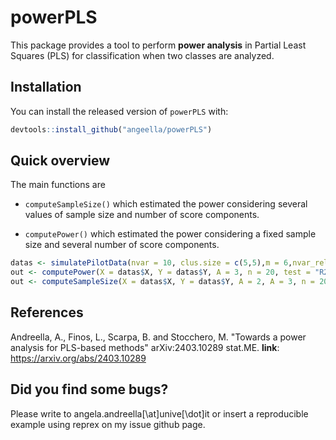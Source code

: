 # powerPLS
 
This package provides a tool to perform **power analysis** in Partial Least Squares (PLS) for classification when two classes are analyzed. 

## Installation

You can install the released version of `powerPLS` with:

``` r
devtools::install_github("angeella/powerPLS")
```

## Quick overview

The main functions are 
- `computeSampleSize()` which estimated the power considering several values of sample size and number of score components.

- `computePower()` which estimated the power considering a fixed sample size and several number of score components.


``` r
datas <- simulatePilotData(nvar = 10, clus.size = c(5,5),m = 6,nvar_rel = 5,A = 2)
out <- computePower(X = datas$X, Y = datas$Y, A = 3, n = 20, test = "R2")
out <- computeSampleSize(X = datas$X, Y = datas$Y, A = 2, A = 3, n = 20, test = "R2")
```

## References

Andreella, A., Finos, L., Scarpa, B. and Stocchero, M. "Towards a power analysis for PLS-based methods" 	arXiv:2403.10289 stat.ME. **link**: https://arxiv.org/abs/2403.10289

## Did you find some bugs?

Please write to angela.andreella[\at]unive[\dot]it or insert a reproducible example using reprex on my issue github page.
